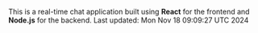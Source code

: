 This is a real-time chat application built using **React** for the frontend and **Node.js** for the backend.
Last updated: Mon Nov 18 09:09:27 UTC 2024
